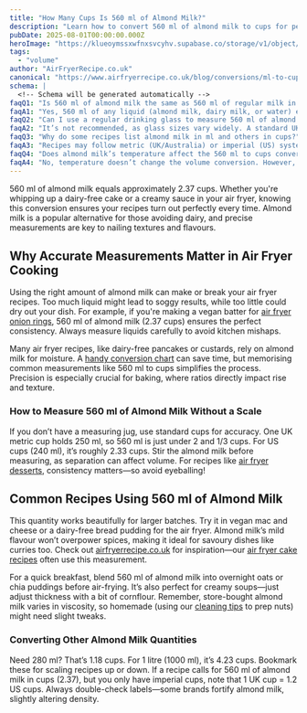 ```yaml
---
title: "How Many Cups Is 560 ml of Almond Milk?"
description: "Learn how to convert 560 ml of almond milk to cups for perfect air fryer recipes. Get precise measurements and baking tips in seconds!"
pubDate: 2025-08-01T00:00:00.000Z
heroImage: "https://klueoymssxwfnxsvcyhv.supabase.co/storage/v1/object/public/Shmucket/how-many-cups-is-560-ml-of-almond-milk.webp"
tags:
  - "volume"
author: "AirFryerRecipe.co.uk"
canonical: "https://www.airfryerrecipe.co.uk/blog/conversions/ml-to-cups/how-many-cups-is-560-ml-of-almond-milk"
schema: |
  <!-- Schema will be generated automatically -->
faqQ1: "Is 560 ml of almond milk the same as 560 ml of regular milk in cups?"
faqA1: "Yes, 560 ml of any liquid (almond milk, dairy milk, or water) equals roughly 2.37 cups. However, almond milk’s consistency can vary by brand—some are thicker, so stirring before measuring ensures accuracy for air fryer recipes."
faqQ2: "Can I use a regular drinking glass to measure 560 ml of almond milk?"
faqA2: "It’s not recommended, as glass sizes vary widely. A standard UK metric cup (250 ml) or US cup (240 ml) is more reliable. For 560 ml, use 2 full cups plus another 1/3 cup for precision in air fryer cooking."
faqQ3: "Why do some recipes list almond milk in ml and others in cups?"
faqA3: "Recipes may follow metric (UK/Australia) or imperial (US) systems. Always check the origin of the recipe. For air fryer dishes, converting 560 ml to cups (2.37) ensures consistency, especially in baking where ratios are critical."
faqQ4: "Does almond milk’s temperature affect the 560 ml to cups conversion?"
faqA4: "No, temperature doesn’t change the volume conversion. However, cold almond milk might pour more slowly, making it easier to measure accurately for air fryer batters or sauces. Warm liquids can foam, so measure at room temperature for best results."
---
```

<p>560 ml of almond milk equals approximately 2.37 cups. Whether you're whipping up a dairy-free cake or a creamy sauce in your air fryer, knowing this conversion ensures your recipes turn out perfectly every time. Almond milk is a popular alternative for those avoiding dairy, and precise measurements are key to nailing textures and flavours.</p>

<h2>Why Accurate Measurements Matter in Air Fryer Cooking</h2>  
<p>Using the right amount of almond milk can make or break your air fryer recipes. Too much liquid might lead to soggy results, while too little could dry out your dish. For example, if you're making a vegan batter for <a href=https://www.airfryerrecipe.co.uk/recipes>air fryer onion rings</a>, 560 ml of almond milk (2.37 cups) ensures the perfect consistency. Always measure liquids carefully to avoid kitchen mishaps.</p>  

<p>Many air fryer recipes, like dairy-free pancakes or custards, rely on almond milk for moisture. A <a href=https://www.airfryerrecipe.co.uk/air-fryer-conversion-chart>handy conversion chart</a> can save time, but memorising common measurements like 560 ml to cups simplifies the process. Precision is especially crucial for baking, where ratios directly impact rise and texture.</p>  

<h3>How to Measure 560 ml of Almond Milk Without a Scale</h3>  
<p>If you don’t have a measuring jug, use standard cups for accuracy. One UK metric cup holds 250 ml, so 560 ml is just under 2 and 1/3 cups. For US cups (240 ml), it’s roughly 2.33 cups. Stir the almond milk before measuring, as separation can affect volume. For recipes like <a href=https://www.airfryerrecipe.co.uk/recipe-category/dessert>air fryer desserts</a>, consistency matters—so avoid eyeballing!</p>  

<h2>Common Recipes Using 560 ml of Almond Milk</h2>  
<p>This quantity works beautifully for larger batches. Try it in vegan mac and cheese or a dairy-free bread pudding for the air fryer. Almond milk’s mild flavour won’t overpower spices, making it ideal for savoury dishes like curries too. Check out <a href=https://www.airfryerrecipe.co.uk>airfryerrecipe.co.uk</a> for inspiration—our <a href=https://www.airfryerrecipe.co.uk/recipe-category/cakes>air fryer cake recipes</a> often use this measurement.</p>  

<p>For a quick breakfast, blend 560 ml of almond milk into overnight oats or chia puddings before air-frying. It’s also perfect for creamy soups—just adjust thickness with a bit of cornflour. Remember, store-bought almond milk varies in viscosity, so homemade (using our <a href=https://www.airfryerrecipe.co.uk/air-fryer-cleaner>cleaning tips</a> to prep nuts) might need slight tweaks.</p>  

<h3>Converting Other Almond Milk Quantities</h3>  
<p>Need 280 ml? That’s 1.18 cups. For 1 litre (1000 ml), it’s 4.23 cups. Bookmark these for scaling recipes up or down. If a recipe calls for 560 ml of almond milk in cups (2.37), but you only have imperial cups, note that 1 UK cup = 1.2 US cups. Always double-check labels—some brands fortify almond milk, slightly altering density.</p>
